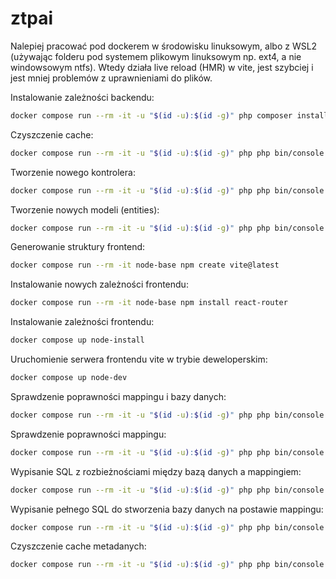 # ztpai
Nalepiej pracować pod dockerem w środowisku linuksowym, albo z WSL2 (używając folderu pod systemem plikowym linuksowym np. ext4, a nie windowsowym ntfs).
Wtedy działa live reload (HMR) w vite, jest szybciej i jest mniej problemów z uprawnieniami do plików.

Instalowanie zależności backendu:
```bash
docker compose run --rm -it -u "$(id -u):$(id -g)" php composer install
```

Czyszczenie cache:
```bash
docker compose run --rm -it -u "$(id -u):$(id -g)" php php bin/console cache:clear
```

Tworzenie nowego kontrolera:
```bash
docker compose run --rm -it -u "$(id -u):$(id -g)" php php bin/console make:controller SomeController
```

Tworzenie nowych modeli (entities):
```bash
docker compose run --rm -it -u "$(id -u):$(id -g)" php php bin/console make:entity
```

Generowanie struktury frontend:
```bash
docker compose run --rm -it node-base npm create vite@latest
```

Instalowanie nowych zależności frontendu:
```bash
docker compose run --rm -it node-base npm install react-router
```

Instalowanie zależności frontendu:
```bash
docker compose up node-install
```

Uruchomienie serwera frontendu vite w trybie deweloperskim:
```bash
docker compose up node-dev
```

Sprawdzenie poprawności mappingu i bazy danych:
```bash
docker compose run --rm -it -u "$(id -u):$(id -g)" php php bin/console doctrine:schema:validate -v
```

Sprawdzenie poprawności mappingu:
```bash
docker compose run --rm -it -u "$(id -u):$(id -g)" php php bin/console doctrine:mapping:info
```

Wypisanie SQL z rozbieżnościami między bazą danych a mappingiem:
```bash
docker compose run --rm -it -u "$(id -u):$(id -g)" php php bin/console doctrine:schema:update --dump-sql
```

Wypisanie pełnego SQL do stworzenia bazy danych na postawie mappingu:
```bash
docker compose run --rm -it -u "$(id -u):$(id -g)" php php bin/console doctrine:schema:create --dump-sql
```

Czyszczenie cache metadanych:
```bash
docker compose run --rm -it -u "$(id -u):$(id -g)" php php bin/console doctrine:cache:clear-metadata
```
